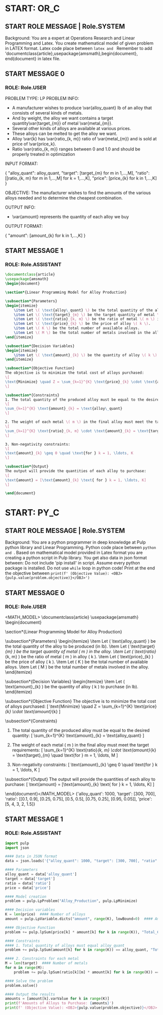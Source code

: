 # START: OR_C 
## START ROLE MESSAGE | Role.SYSTEM 
Background: You are a expert at Operations Research and Linear Programming and Latex. You create mathematical model of given problem in LATEX format. Latex code place between ```latex and ``` Remember to add 'documentclass{article},usepackage{amsmath},begin{document}, end{document} in latex file. 
## START MESSAGE 0 
### ROLE: Role.USER
<DESCRIPTION>
PROBLEM TYPE: LP
PROBLEM INFO:

- A manufacturer wishes to produce \var{alloy_quant} lb of an alloy that consists of several kinds of metals.
- And by weight, the alloy we want contains a target quantity\var{target_{m}} of metal \var{metal_{m}}.
- Several other kinds of alloys are available at various prices. 
- These alloys can be melted to get the alloy we want.
- Alloy \var{k} has \var{ratio_{k, m}} ratio of \var{metal_{m}} and is sold at price of \var{price_k}.
- Ratio \var{ratio_{k, m}} ranges between 0 and 1.0 and should be properly treated in optimization

INPUT FORMAT:

{
	"alloy_quant": alloy_quant,
	"target": [target_{m} for m in 1,...,M],
	"ratio": [[ratio_{k, m} for m in 1,...,M] for k = 1,...,K],
	"price": [price_{k} for k in 1,...,K]
}

OBJECTIVE: The manufacturer wishes to find the amounts of the various alloys needed and to determine the cheapest combination.

OUTPUT INFO:

- \var{amount} represents the quantity of each alloy we buy

OUTPUT FORMAT:

{
	"amount": [amount_{k} for k in 1,...,K]
}
</DESCRIPTION>


## START MESSAGE 1 
### ROLE: Role.ASSISTANT
```latex
\documentclass{article}
\usepackage{amsmath}
\begin{document}

\section*{Linear Programming Model for Alloy Production}

\subsection*{Parameters}
\begin{itemize}
    \item Let \( \text{alloy\_quant} \) be the total quantity of the alloy to be produced (in lb).
    \item Let \( \text{target}_{m} \) be the target quantity of metal \( m \) in the alloy.
    \item Let \( \text{ratio}_{k, m} \) be the ratio of metal \( m \) in alloy \( k \).
    \item Let \( \text{price}_{k} \) be the price of alloy \( k \).
    \item Let \( K \) be the total number of available alloys.
    \item Let \( M \) be the total number of metals involved in the alloy.
\end{itemize}

\subsection*{Decision Variables}
\begin{itemize}
    \item Let \( \text{amount}_{k} \) be the quantity of alloy \( k \) to purchase (in lb).
\end{itemize}

\subsection*{Objective Function}
The objective is to minimize the total cost of alloys purchased:
\[
\text{Minimize} \quad Z = \sum_{k=1}^{K} \text{price}_{k} \cdot \text{amount}_{k}
\]

\subsection*{Constraints}
1. The total quantity of the produced alloy must be equal to the desired quantity:
\[
\sum_{k=1}^{K} \text{amount}_{k} = \text{alloy\_quant}
\]

2. The weight of each metal \( m \) in the final alloy must meet the target requirements:
\[
\sum_{k=1}^{K} \text{ratio}_{k, m} \cdot \text{amount}_{k} = \text{target}_{m} \quad \text{for } m = 1, \ldots, M
\]

3. Non-negativity constraints:
\[
\text{amount}_{k} \geq 0 \quad \text{for } k = 1, \ldots, K
\]

\subsection*{Output}
The output will provide the quantities of each alloy to purchase:
\[
\text{amount} = [\text{amount}_{k} \text{ for } k = 1, \ldots, K]
\]

\end{document}
```

# START: PY_C 
## START ROLE MESSAGE | Role.SYSTEM 
Background: You are a python programmer in deep knowledge at Pulp python library and Linear Programming. Python code place between ```python and ```. Based on mathematical model provided in Latex format you are creating a python script in Pulp library. You get also data in json format between: <DATA></DATA> Do not include 'pip install' in script. Assume every python package is installed. Do not use `while` loop in python code! Print at the end the objective between <OBJ></OBJ> `print(f' (Objective Value): <OBJ>{pulp.value(problem.objective)}</OBJ>')` 
## START MESSAGE 0 
### ROLE: Role.USER
<MATH_MODEL>
\documentclass{article}
\usepackage{amsmath}
\begin{document}

\section*{Linear Programming Model for Alloy Production}

\subsection*{Parameters}
\begin{itemize}
    \item Let \( \text{alloy\_quant} \) be the total quantity of the alloy to be produced (in lb).
    \item Let \( \text{target}_{m} \) be the target quantity of metal \( m \) in the alloy.
    \item Let \( \text{ratio}_{k, m} \) be the ratio of metal \( m \) in alloy \( k \).
    \item Let \( \text{price}_{k} \) be the price of alloy \( k \).
    \item Let \( K \) be the total number of available alloys.
    \item Let \( M \) be the total number of metals involved in the alloy.
\end{itemize}

\subsection*{Decision Variables}
\begin{itemize}
    \item Let \( \text{amount}_{k} \) be the quantity of alloy \( k \) to purchase (in lb).
\end{itemize}

\subsection*{Objective Function}
The objective is to minimize the total cost of alloys purchased:
\[
\text{Minimize} \quad Z = \sum_{k=1}^{K} \text{price}_{k} \cdot \text{amount}_{k}
\]

\subsection*{Constraints}
1. The total quantity of the produced alloy must be equal to the desired quantity:
\[
\sum_{k=1}^{K} \text{amount}_{k} = \text{alloy\_quant}
\]

2. The weight of each metal \( m \) in the final alloy must meet the target requirements:
\[
\sum_{k=1}^{K} \text{ratio}_{k, m} \cdot \text{amount}_{k} = \text{target}_{m} \quad \text{for } m = 1, \ldots, M
\]

3. Non-negativity constraints:
\[
\text{amount}_{k} \geq 0 \quad \text{for } k = 1, \ldots, K
\]

\subsection*{Output}
The output will provide the quantities of each alloy to purchase:
\[
\text{amount} = [\text{amount}_{k} \text{ for } k = 1, \ldots, K]
\]

\end{document}</MATH_MODEL>
<DATA>
{'alloy_quant': 1000, 'target': [300, 700], 'ratio': [[0.1, 0.9], [0.25, 0.75], [0.5, 0.5], [0.75, 0.25], [0.95, 0.05]], 'price': [5, 4, 3, 2, 1.5]}</DATA>


## START MESSAGE 1 
### ROLE: Role.ASSISTANT
```python
import pulp
import json

#### Data in JSON format
data = json.loads('{"alloy_quant": 1000, "target": [300, 700], "ratio": [[0.1, 0.9], [0.25, 0.75], [0.5, 0.5], [0.75, 0.25], [0.95, 0.05]], "price": [5, 4, 3, 2, 1.5]}')

#### Parameters
alloy_quant = data['alloy_quant']
target = data['target']
ratio = data['ratio']
price = data['price']

#### Model creation
problem = pulp.LpProblem("Alloy_Production", pulp.LpMinimize)

#### Decision variables
K = len(price)  #### Number of alloys
amount = pulp.LpVariable.dicts("amount", range(K), lowBound=0)  #### Amounts of each alloy

#### Objective Function
problem += pulp.lpSum(price[k] * amount[k] for k in range(K)), "Total_Cost"

#### Constraints
#### 1. Total quantity of alloys must equal alloy_quant
problem += pulp.lpSum(amount[k] for k in range(K)) == alloy_quant, "Total_Alloy_Quantity"

#### 2. Constraints for each metal
M = len(target)  #### Number of metals
for m in range(M):
    problem += pulp.lpSum(ratio[k][m] * amount[k] for k in range(K)) == target[m], f"Metal_{m+1}_Requirement"

#### Solve the problem
problem.solve()

#### Output the results
amounts = [amount[k].varValue for k in range(K)]
print(f'Amounts of Alloys to Purchase: {amounts}')
print(f' (Objective Value): <OBJ>{pulp.value(problem.objective)}</OBJ>')
```

